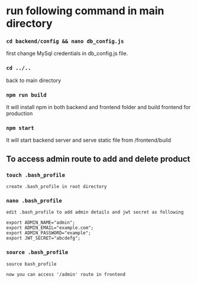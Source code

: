# run following command in main directory

### `cd backend/config && nano db_config.js`

first change MySql credentials in db_config.js file.

### `cd ../..`

back to main directory

### `npm run build`

It will install npm in both backend and frontend folder and build frontend for production

### `npm start`

It will start backend server and serve static file from /frontend/build

## To access admin route to add and delete product

### `touch .bash_profile`

    create .bash_profile in root directory

### `nano .bash_profile`

    edit .bash_profile to add admin details and jwt secret as following

    export ADMIN_NAME="admin";
    export ADMIN_EMAIL="example.com";
    export ADMIN_PASSWORD="example";
    export JWT_SECRET="abcdefg";

### `source .bash_profile`

    source bash_profile

    now you can access '/admin' route in frontend
